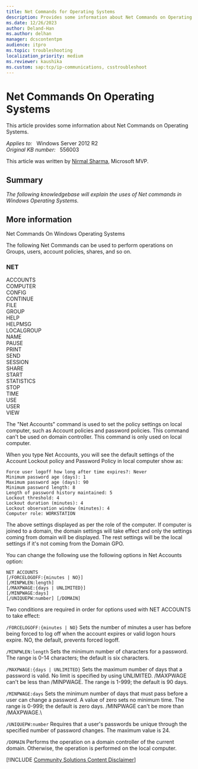 ```yaml
---
title: Net Commands for Operating Systems
description: Provides some information about Net Commands on Operating Systems.
ms.date: 12/26/2023
author: Deland-Han
ms.author: delhan
manager: dcscontentpm
audience: itpro
ms.topic: troubleshooting
localization_priority: medium
ms.reviewer: kaushika
ms.custom: sap:tcp/ip-communications, csstroubleshoot
---
```

# Net Commands On Operating Systems

This article provides some information about Net Commands on Operating Systems.

_Applies to:_ &nbsp; Windows Server 2012 R2  
_Original KB number:_ &nbsp; 556003

This article was written by [Nirmal Sharma](https://mvp.microsoft.com/en-US/PublicProfile/33635?fullName=Nirmal%20K%20Sharma%20%28Ratawa%29), Microsoft MVP.

## Summary

*The following knowledgebase will explain the uses of Net commands in Windows Operating Systems.*  

## More information

Net Commands On Windows Operating Systems

The following Net Commands can be used to perform operations on Groups, users, account policies, shares, and so on.

### NET  

ACCOUNTS  
COMPUTER  
CONFIG  
CONTINUE  
FILE  
GROUP  
HELP  
HELPMSG  
LOCALGROUP  
NAME  
PAUSE  
PRINT  
SEND  
SESSION  
SHARE  
START  
STATISTICS  
STOP  
TIME  
USE  
USER  
VIEW  

The "Net Accounts" command is used to set the policy settings on local computer, such as Account policies and password policies. This command can't be used on domain controller. This command is only used on local computer.

When you type Net Accounts, you will see the default settings of the Account Lockout policy and Password Policy in local computer show as:

```output
Force user logoff how long after time expires?: Never  
Minimum password age (days): 1  
Maximum password age (days): 90  
Minimum password length: 8  
Length of password history maintained: 5  
Lockout threshold: 4  
Lockout duration (minutes): 4  
Lockout observation window (minutes): 4  
Computer role: WORKSTATION
```

The above settings displayed as per the role of the computer. If computer is joined to a domain, the domain settings will take effect and only the settings coming from domain will be displayed. The rest settings will be the local settings if it's not coming from the Domain GPO.

You can change the following use the following options in Net Accounts option:

```console
NET ACCOUNTS  
[/FORCELOGOFF:{minutes | NO}]  
[/MINPWLEN:length]  
[/MAXPWAGE:{days | UNLIMITED}]  
[/MINPWAGE:days]  
[/UNIQUEPW:number] [/DOMAIN]
```

Two conditions are required in order for options used with NET ACCOUNTS to take effect:

`/FORCELOGOFF:{minutes | NO}` Sets the number of minutes a user has before being forced to log off when the account expires or valid logon hours expire. NO, the default, prevents forced logoff.

`/MINPWLEN:length` Sets the minimum number of characters for a password. The range is 0-14 characters; the default is six characters.

`/MAXPWAGE:{days | UNLIMITED}` Sets the maximum number of days that a
password is valid. No limit is specified by using UNLIMITED. /MAXPWAGE can't be less than /MINPWAGE. The range is 1-999; the default is 90 days.

`/MINPWAGE:days` Sets the minimum number of days that must pass before a user can change a password. A value of zero sets no minimum time. The range is 0-999; the default is zero days. /MINPWAGE can't be more than /MAXPWAGE.\

`/UNIQUEPW:number` Requires that a user's passwords be unique through the specified number of password changes. The maximum value is 24.

`/DOMAIN` Performs the operation on a domain controller of the current domain. Otherwise, the operation is performed on the local computer.

[!INCLUDE [Community Solutions Content Disclaimer](../../includes/community-solutions-content-disclaimer.md)]
